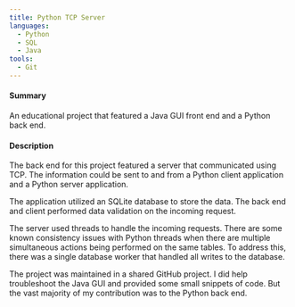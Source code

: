 ```yaml
---
title: Python TCP Server
languages:
  - Python
  - SQL
  - Java
tools:
  - Git
---
```


#### Summary
An educational project that featured a Java GUI front end and 
a Python back end.

#### Description
The back end for this project featured a server that communicated 
using TCP. The information could be sent to and from a Python client 
application and a Python server application.

The application utilized an SQLite database to store the data. The 
back end and client performed data validation on the incoming request.

The server used threads to handle the incoming requests. There 
are some known consistency issues with Python threads when there are 
multiple simultaneous actions being performed on the same tables.
To address this, there was a single 
database worker that handled all writes to the database.

The project was maintained in a shared GitHub project. I did help troubleshoot 
the Java GUI and provided some small snippets of code. But the vast majority
of my contribution was to the Python back end.
